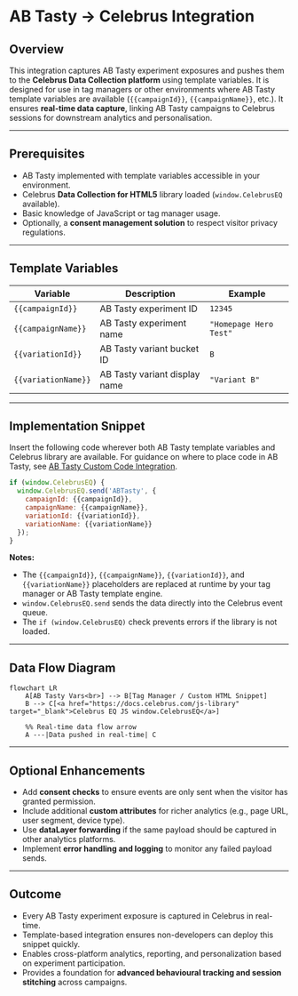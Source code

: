 # AB Tasty → Celebrus Integration
## Overview

This integration captures AB Tasty experiment exposures and pushes them to the **Celebrus Data Collection platform** using template variables. It is designed for use in tag managers or other environments where AB Tasty template variables are available (`{{campaignId}}`, `{{campaignName}}`, etc.). It ensures **real-time data capture**, linking AB Tasty campaigns to Celebrus sessions for downstream analytics and personalisation.

---

## Prerequisites

- AB Tasty implemented with template variables accessible in your environment.  
- Celebrus **Data Collection for HTML5** library loaded (`window.CelebrusEQ` available).  
- Basic knowledge of JavaScript or tag manager usage.  
- Optionally, a **consent management solution** to respect visitor privacy regulations.

---

## Template Variables

| Variable          | Description                           | Example                          |
|------------------|---------------------------------------|----------------------------------|
| `{{campaignId}}`    | AB Tasty experiment ID                | `12345`                          |
| `{{campaignName}}`  | AB Tasty experiment name              | `"Homepage Hero Test"`          |
| `{{variationId}}`   | AB Tasty variant bucket ID            | `B`                              |
| `{{variationName}}` | AB Tasty variant display name         | `"Variant B"`                   |

---

## Implementation Snippet

Insert the following code wherever both AB Tasty template variables and Celebrus library are available. For guidance on where to place code in AB Tasty, see [AB Tasty Custom Code Integration](https://help.abtasty.com/hc/en-us/articles/360013092839-Custom-JavaScript-in-your-campaigns).

```javascript
if (window.CelebrusEQ) {
  window.CelebrusEQ.send('ABTasty', {
    campaignId: {{campaignId}},
    campaignName: {{campaignName}},
    variationId: {{variationId}},
    variationName: {{variationName}}
  });
}
```

**Notes:**

- The `{{campaignId}}`, `{{campaignName}}`, `{{variationId}}`, and `{{variationName}}` placeholders are replaced at runtime by your tag manager or AB Tasty template engine.  
- `window.CelebrusEQ.send` sends the data directly into the Celebrus event queue.  
- The `if (window.CelebrusEQ)` check prevents errors if the library is not loaded.

---

## Data Flow Diagram

```mermaid
flowchart LR
    A[AB Tasty Vars<br>] --> B[Tag Manager / Custom HTML Snippet]
    B --> C[<a href="https://docs.celebrus.com/js-library" target="_blank">Celebrus EQ JS window.CelebrusEQ</a>]

    %% Real-time data flow arrow
    A ---|Data pushed in real-time| C
```

---

## Optional Enhancements

- Add **consent checks** to ensure events are only sent when the visitor has granted permission.  
- Include additional **custom attributes** for richer analytics (e.g., page URL, user segment, device type).  
- Use **dataLayer forwarding** if the same payload should be captured in other analytics platforms.  
- Implement **error handling and logging** to monitor any failed payload sends.

---

## Outcome

- Every AB Tasty experiment exposure is captured in Celebrus in real-time.  
- Template-based integration ensures non-developers can deploy this snippet quickly.  
- Enables cross-platform analytics, reporting, and personalization based on experiment participation.  
- Provides a foundation for **advanced behavioural tracking and session stitching** across campaigns.
